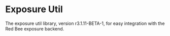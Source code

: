 # Exposure Util

The exposure util library, version r3.1.11-BETA-1, for easy integration with the Red Bee exposure backend.